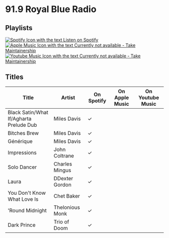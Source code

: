 # 91.9 Royal Blue Radio

## Playlists

[![Spotify Icon with the text Listen on Spotify](https://img.shields.io/badge/listen_on-spotify-1ed760?style=for-the-badge&logo=spotify&logoColor=1ed760 "Listen on Spotify")](https://open.spotify.com/playlist/1867ILvaNOc0XKhwKrCN2Z)  
[![Apple Music Icon with the text Currently not available - Take Maintainership](https://img.shields.io/badge/Apple_Music_--_Currently_not_available-Take_Maintainership-inactive?style=for-the-badge&logo=applemusic&logoColor=fffff&labelColor=222222 "Apple Music - Currently not available - Take Maintainership")](https://github.com/MarauderXtreme/video-game-radiostation-playlists/fork)  
[![Youtube Music Icon with the text Currently not available - Take Maintainership](https://img.shields.io/badge/Youtube_Music_--_Currently_not_available-Take_Maintainership-inactive?style=for-the-badge&logo=youtubemusic&logoColor=fffff&labelColor=222222 "Youtube Music - Currently not available - Take Maintainership")](https://github.com/MarauderXtreme/video-game-radiostation-playlists/fork)

## Titles

| Title                                   | Artist          | On Spotify | On Apple Music | On Youtube Music |
| --------------------------------------- | --------------- | ---------- | -------------- | ---------------- |
| Black Satin/What If/Agharta Prelude Dub | Miles Davis     | ✓          |                |                  |
| Bitches Brew                            | Miles Davis     | ✓          |                |                  |
| Générique                               | Miles Davis     | ✓          |                |                  |
| Impressions                             | John Coltrane   | ✓          |                |                  |
| Solo Dancer                             | Charles Mingus  | ✓          |                |                  |
| Laura                                   | DDexter Gordon  | ✓          |                |                  |
| You Don't Know What Love Is             | Chet Baker      | ✓          |                |                  |
| 'Round Midnight                         | Thelonious Monk | ✓          |                |                  |
| Dark Prince                             | Trio of Doom    | ✓          |                |                  |
